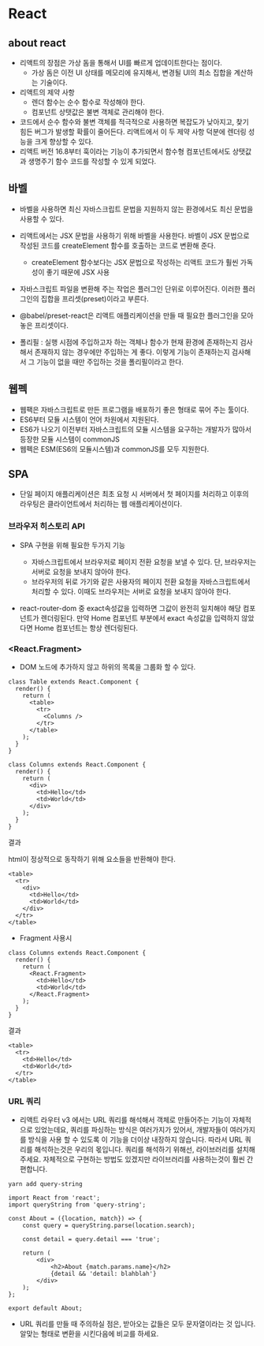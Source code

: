 # React



## about react

- 리액트의 장점은 가상 돔을 통해서 UI를 빠르게 업데이트한다는 점이다.
  - 가상 돔은 이전 UI 상태를 메모리에 유지해서, 변경될 UI의 최소 집합을 계산하는 기술이다.
- 리액트의 제약 사항
  - 렌더 함수는 순수 함수로 작성해야 한다.
  - 컴포넌트 상탯값은 불변 객체로 관리해야 한다.
-  코드에서 순수 함수와 불변 객체를 적극적으로 사용하면 복잡도가 낮아지고, 찾기 힘든 버그가 발생할 확률이 줄어든다. 리액트에서 이 두 제약 사항 덕분에 렌더링 성능을 크게 향상할 수 있다.
-  리액트 버전 16.8부터 훅이라는 기능이 추가되면서 함수형 컴포넌트에서도 상탯값과 생명주기 함수 코드를 작성할 수 있게 되었다.



## 바벨

- 바벨을 사용하면 최신 자바스크립트 문법을 지원하지 않는 환경에서도 최신 문법을 사용할 수 있다.
- 리액트에서는 JSX 문법을 사용하기 위해 바벨을 사용한다. 바벨이 JSX 문법으로 작성된 코드를 createElement 함수를 호출하는 코드로 변환해 준다.
  - createElement 함수보다는 JSX 문법으로 작성하는 리액트 코드가 훨씬 가독성이 좋기 때문에 JSX 사용
- 자바스크립트 파일을 변환해 주는 작업은 플러그인 단위로 이루어진다. 이러한 플러그인의 집합을 프리셋(preset)이라고 부른다.
- @babel/preset-react은 리액트 애플리케이션을 만들 때 필요한 플러그인을 모아 놓은 프리셋이다.

- 폴리필 : 실행 시점에 주입하고자 하는 객체나 함수가 현재 환경에 존재하는지 검사해서 존재하지 않는 경우에만 주입하는 게 좋다. 이렇게 기능이 존재하는지 검사해서 그 기능이 없을 때만 주입하는 것을 폴리필이라고 한다.



## 웹펙

- 웹팩은 자바스크립트로 만든 프로그램을 배포하기 좋은 형태로 묶어 주는 툴이다.
- ES6부터 모듈 시스템이 언어 차원에서 지원된다.
- ES6가 나오기 이전부터 자바스크립트의 모듈 시스템을 요구하는 개발자가 많아서 등장한 모듈 시스템이 commonJS
- 웹펙은 ESM(ES6의 모듈시스템)과 commonJS를 모두 지원한다.



## SPA

- 단일 페이지 애플리케이션은 최초 요청 시 서버에서 첫 페이지를 처리하고 이후의 라우팅은 클라이언트에서 처리하는 웹 애플리케이션이다.

### 브라우저 히스토리 API

- SPA 구현을 위해 필요한 두가지 기능
  - 자바스크립트에서 브라우저로 페이지 전환 요청을 보낼 수 있다. 단, 브라우저는 서버로 요청을 보내지 않아야 한다.
  - 브라우저의 뒤로 가기와 같은 사용자의 페이지 전환 요청을 자바스크립트에서 처리할 수 있다. 이때도 브라우저는 서버로 요청을 보내지 않아야 한다.

- react-router-dom 중 exact속성값을 입력하면 그값이 완전히 일치해야 해당 컴포넌트가 렌더링된다. 만약 Home 컴포넌트 부분에서 exact 속성값을 입력하지 않았다면 Home 컴포넌트는 항상 렌더링된다.





### <React.Fragment>

- DOM 노드에 추가하지 않고 하위의 목록을 그룹화 할 수 있다.

```react
class Table extends React.Component {
  render() {
    return (
      <table>
        <tr>
          <Columns />
        </tr>
      </table>
    );
  }
}
```

```react
class Columns extends React.Component {
  render() {
    return (
      <div>
        <td>Hello</td>
        <td>World</td>
      </div>
    );
  }
}
```

결과

html이 정상적으로 동작하기 위해 <td> 요소들을 반환해야 한다.

```react
<table>
  <tr>
    <div>
      <td>Hello</td>
      <td>World</td>
    </div>
  </tr>
</table>
```

- Fragment 사용시

```react
class Columns extends React.Component {
  render() {
    return (
      <React.Fragment>
        <td>Hello</td>
        <td>World</td>
      </React.Fragment>
    );
  }
}
```

결과

```react
<table>
  <tr>
    <td>Hello</td>
    <td>World</td>
  </tr>
</table>
```



### URL 쿼리

- 리액트 라우터 v3 에서는 URL 쿼리를 해석해서 객체로 만들어주는 기능이 자체적으로 있었는데요, 쿼리를 파싱하는 방식은 여러가지가 있어서, 개발자들이 여러가지를 방식을 사용 할 수 있도록 이 기능을 더이상 내장하지 않습니다. 따라서 URL 쿼리를 해석하는것은 우리의 몫입니다. 쿼리를 해석하기 위해선, 라이브러리를 설치해주세요. 자체적으로 구현하는 방법도 있겠지만 라이브러리를 사용하는것이 훨씬 간편합니다.

```
yarn add query-string
```



```JS
import React from 'react';
import queryString from 'query-string';

const About = ({location, match}) => {
    const query = queryString.parse(location.search);

    const detail = query.detail === 'true';

    return (
        <div>
            <h2>About {match.params.name}</h2>
            {detail && 'detail: blahblah'}
        </div>
    );
};

export default About;
```

- URL 쿼리를 만들 때 주의하실 점은, 받아오는 값들은 모두 문자열이라는 것 입니다. 알맞는 형태로 변환을 시킨다음에 비교를 하세요.